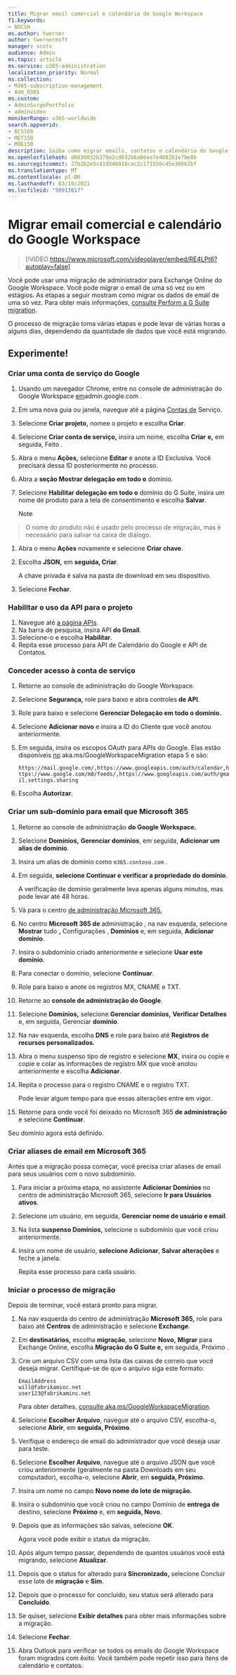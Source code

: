 ```yaml
---
title: Migrar email comercial e calendário do Google Workspace
f1.keywords:
- NOCSH
ms.author: twerner
author: twernermsft
manager: scotv
audience: Admin
ms.topic: article
ms.service: o365-administration
localization_priority: Normal
ms.collection:
- M365-subscription-management
- Adm_O365
ms.custom:
- AdminSurgePortfolio
- adminvideo
monikerRange: o365-worldwide
search.appverid:
- BCS160
- MET150
- MOE150
description: Saiba como migrar emails, contatos e calendário do Google Workspace para Microsoft 365 para empresas.
ms.openlocfilehash: d6639032b379a2cd632b6ab6ee7e4082b1e7be0b
ms.sourcegitcommit: 27b2b2e5c41934b918cac2c171556c45e36661bf
ms.translationtype: MT
ms.contentlocale: pt-BR
ms.lasthandoff: 03/19/2021
ms.locfileid: "50913617"
---
```

# <a name="migrate-business-email-and-calendar-from-google-workspace"></a>Migrar email comercial e calendário do Google Workspace

> [!VIDEO https://www.microsoft.com/videoplayer/embed/RE4LPt6?autoplay=false]

Você pode usar uma migração de administrador para Exchange Online do Google Workspace. Você pode migrar o email de uma só vez ou em estágios. As etapas a seguir mostram como migrar os dados de email de uma só vez. Para obter mais informações, [consulte Perform a G Suite migration](/exchange/mailbox-migration/perform-g-suite-migration).

O processo de migração toma várias etapas e pode levar de várias horas a alguns dias, dependendo da quantidade de dados que você está migrando.

## <a name="try-it"></a>Experimente!

### <a name="create-a-google-service-account"></a>Criar uma conta de serviço do Google

1. Usando um navegador Chrome, entre no console de administração do Google Workspace [em](https://admin.google.com)admin.google.com . 
1. Em uma nova guia ou janela, navegue até a página [Contas de](https://console.developers.google.com/iam-admin/serviceaccounts) Serviço. 
1. Selecione **Criar projeto,** nomee o projeto e escolha **Criar**. 
1. Selecione **Criar conta de serviço,** insira um nome, escolha **Criar** **e,** em seguida, Feito . 
1. Abra o menu **Ações,** selecione **Editar** e anote a ID Exclusiva. Você precisará dessa ID posteriormente no processo. 
1. Abra a **seção Mostrar delegação em todo o** domínio. 
1. Selecione **Habilitar delegação em todo o** domínio do G Suite, insira um nome de produto para a tela de consentimento e escolha **Salvar**. 

    > [!NOTE]
> O nome do produto não é usado pelo processo de migração, mas é necessário para salvar na caixa de diálogo.     

1. Abra o menu **Ações** novamente e selecione **Criar chave**. 
1. Escolha **JSON,** em **seguida, Criar**. 

     A chave privada é salva na pasta de download em seu dispositivo.
 
1. Selecione **Fechar**. 

### <a name="enable-api-usage-for-the-project"></a>Habilitar o uso da API para o projeto

1. Navegue até [a página APIs](https://console.developers.google.com/apis/library). 
1. Na barra de pesquisa, insira API **do Gmail**.
1. Selecione-o e escolha **Habilitar**.
1. Repita esse processo para API de Calendário do Google e API de Contatos. 

### <a name="grant-access-to-the-service-account"></a>Conceder acesso à conta de serviço

1. Retorne ao console de administração do Google Workspace. 
1. Selecione **Segurança,** role para baixo e abra controles **de API**. 
1. Role para baixo e selecione **Gerenciar Delegação em todo o domínio.**
1. Selecione **Adicionar novo** e insira a ID do Cliente que você anotou anteriormente.
1. Em seguida, insira os escopos OAuth para APIs do Google. Elas estão disponíveis [no](/exchange/mailbox-migration/perform-g-suite-migration#grant-access-to-the-service-account-for-your-google-tenant) aka.ms/GoogleWorkspaceMigration etapa 5 e são:

    `https://mail.google.com/,https://www.googleapis.com/auth/calendar,https://www.google.com/m8/feeds/,https://www.googleapis.com/auth/gmail.settings.sharing`
 
1. Escolha **Autorizar**. 

### <a name="create-a-sub-domain-for-mail-going-to-microsoft-365"></a>Criar um sub-domínio para email que Microsoft 365

1. Retorne ao console de administração **do Google Workspace.**
1. Selecione **Domínios,** **Gerenciar domínios**, em seguida, **Adicionar um alias de domínio**. 
1. Insira um alias de domínio como `m365.contoso.com` .
1. Em seguida, **selecione Continuar e verificar a propriedade do domínio**. 

    A verificação de domínio geralmente leva apenas alguns minutos, mas pode levar até 48 horas.

1. Vá para o centro [de administração Microsoft 365.](https://admin.microsoft.com)
1. No centro **Microsoft 365 de** administração , na nav esquerda, selecione **Mostrar** tudo **,** Configurações , **Domínios** e, em seguida, **Adicionar domínio**. 
1. Insira o subdomínio criado anteriormente e selecione **Usar este domínio**. 
1. Para conectar o domínio, selecione **Continuar**. 
1. Role para baixo e anote os registros MX, CNAME e TXT. 
1. Retorne ao **console de administração do Google**.
1. Selecione **Domínios,** selecione **Gerenciar domínios,** **Verificar Detalhes** e, em seguida, Gerenciar **domínio**. 
1. Na nav esquerda, escolha **DNS** e role para baixo até **Registros de recursos personalizados.** 
1. Abra o menu suspenso tipo de registro e selecione **MX**, insira ou copie e copie e colar as informações de registro MX que você anotou anteriormente e escolha **Adicionar**. 
1. Repita o processo para o registro CNAME e o registro TXT. 

    Pode levar algum tempo para que essas alterações entre em vigor.  

1. Retorne para onde você foi deixado no Microsoft 365 **de administração** e selecione **Continuar**. 

Seu domínio agora está definido.  

### <a name="create-email-aliases-in-microsoft-365"></a>Criar aliases de email em Microsoft 365

Antes que a migração possa começar, você precisa criar aliases de email para seus usuários com o novo subdomínio. 

1. Para iniciar a próxima etapa, no assistente **Adicionar Domínios** no centro de administração Microsoft 365, selecione **Ir para Usuários ativos**. 
1. Selecione um usuário, em seguida, **Gerenciar nome de usuário e email**. 
1. Na lista **suspenso Domínios,** selecione o subdomínio que você criou anteriormente. 
1. Insira um nome de usuário, **selecione Adicionar**, **Salvar alterações** e feche a janela. 

    Repita esse processo para cada usuário. 

### <a name="start-the-migration-process"></a>Iniciar o processo de migração

Depois de terminar, você estará pronto para migrar. 

1. Na nav esquerda do centro de administração **Microsoft 365,** role para baixo até **Centros** de administração e selecione **Exchange**. 
1. Em **destinatários,** escolha **migração**, selecione **Novo,** **Migrar** para Exchange Online, escolha **Migração do G Suite** **e,** em seguida, Próximo . 
1. Crie um arquivo CSV com uma lista das caixas de correio que você deseja migrar. Certifique-se de que o arquivo siga este formato: 

    ```CSV
    EmailAddress
    will@fabrikaminc.net
    user123@fabrikaminc.net
    ```

      Para obter detalhes, [consulte aka.ms/GoogleWorkspaceMigration](/exchange/mailbox-migration/perform-g-suite-migration#start-a-g-suite-migration-batch-with-the-exchange-admin-center-eac). 

1. Selecione **Escolher Arquivo**, navegue até o arquivo CSV, escolha-o, selecione **Abrir**, em **seguida, Próximo**. 
1. Verifique o endereço de email do administrador que você deseja usar para teste. 
1. Selecione **Escolher Arquivo**, navegue até o arquivo JSON que você criou anteriormente (geralmente na pasta Downloads em seu computador), escolha-o, selecione **Abrir**, em **seguida, Próximo**. 
1. Insira um nome no campo **Novo nome do lote de migração.**
1. Insira o subdomínio que você criou no campo Domínio de **entrega de** destino, selecione **Próximo** e, em **seguida, Novo**. 
1. Depois que as informações são salvas, selecione **OK**. 

    Agora você pode exibir o status da migração. 

1. Após algum tempo passar, dependendo de quantos usuários você está migrando, selecione **Atualizar**. 
1. Depois que o status for alterado para **Sincronizado,** selecione Concluir esse lote de **migração** e **Sim**. 
1. Depois que o processo for concluído, seu status será alterado para **Concluído**. 
1. Se quiser, selecione **Exibir detalhes** para obter mais informações sobre a migração. 
1. Selecione **Fechar**. 
1. Abra Outlook para verificar se todos os emails do Google Workspace foram migrados com êxito.
Você também pode repetir isso para itens de calendário e contatos.